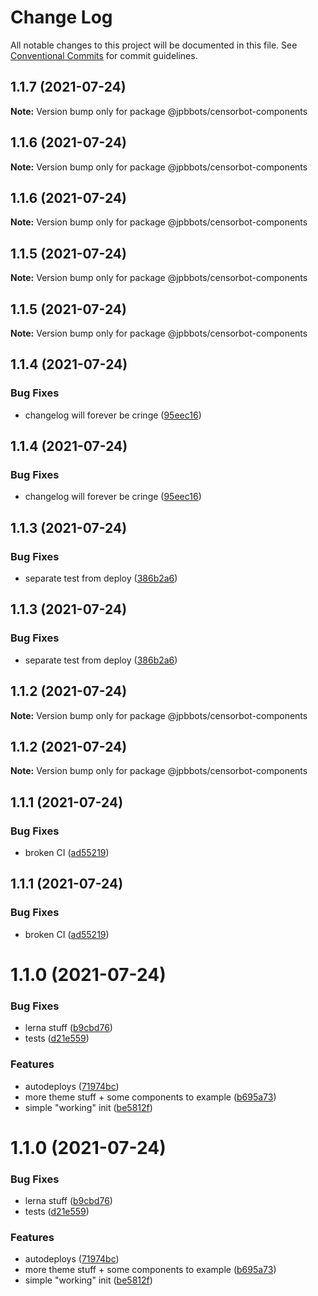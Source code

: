 # Change Log

All notable changes to this project will be documented in this file.
See [Conventional Commits](https://conventionalcommits.org) for commit guidelines.

## 1.1.7 (2021-07-24)

**Note:** Version bump only for package @jpbbots/censorbot-components





## 1.1.6 (2021-07-24)

**Note:** Version bump only for package @jpbbots/censorbot-components





## 1.1.6 (2021-07-24)

**Note:** Version bump only for package @jpbbots/censorbot-components





## 1.1.5 (2021-07-24)

**Note:** Version bump only for package @jpbbots/censorbot-components





## 1.1.5 (2021-07-24)

**Note:** Version bump only for package @jpbbots/censorbot-components





## 1.1.4 (2021-07-24)


### Bug Fixes

* changelog will forever be cringe ([95eec16](https://github.com/JPBBots/censorbot-components/commit/95eec16c97e0fa523e8ca15d3fc4f79e11f95ee1))





## 1.1.4 (2021-07-24)


### Bug Fixes

* changelog will forever be cringe ([95eec16](https://github.com/JPBBots/censorbot-components/commit/95eec16c97e0fa523e8ca15d3fc4f79e11f95ee1))





## 1.1.3 (2021-07-24)


### Bug Fixes

* separate test from deploy ([386b2a6](https://github.com/JPBBots/censorbot-components/commit/386b2a67ca7d5ab29fce74e26abf8ce4a4e44192))





## 1.1.3 (2021-07-24)


### Bug Fixes

* separate test from deploy ([386b2a6](https://github.com/JPBBots/censorbot-components/commit/386b2a67ca7d5ab29fce74e26abf8ce4a4e44192))





## 1.1.2 (2021-07-24)

**Note:** Version bump only for package @jpbbots/censorbot-components





## 1.1.2 (2021-07-24)

**Note:** Version bump only for package @jpbbots/censorbot-components





## 1.1.1 (2021-07-24)


### Bug Fixes

* broken CI ([ad55219](https://github.com/JPBBots/censorbot-components/commit/ad552199c655970fa9b5c69aa016359a6bef6939))





## 1.1.1 (2021-07-24)


### Bug Fixes

* broken CI ([ad55219](https://github.com/JPBBots/censorbot-components/commit/ad552199c655970fa9b5c69aa016359a6bef6939))





# 1.1.0 (2021-07-24)


### Bug Fixes

* lerna stuff ([b9cbd76](https://github.com/JPBBots/censorbot-components/commit/b9cbd76d047c236e371c3d7e45e6c2f6e3b38e4a))
* tests ([d21e559](https://github.com/JPBBots/censorbot-components/commit/d21e55977a9e35df3a3f3aa182f1a15726f43149))


### Features

* autodeploys ([71974bc](https://github.com/JPBBots/censorbot-components/commit/71974bc5abdd294bc451aca81486ee1badd2f41c))
* more theme stuff + some components to example ([b695a73](https://github.com/JPBBots/censorbot-components/commit/b695a736ebdb01b615a77ad62f7fa055876fe34e))
* simple "working" init ([be5812f](https://github.com/JPBBots/censorbot-components/commit/be5812f22b312e352403a4ef90e3100290ddba23))





# 1.1.0 (2021-07-24)


### Bug Fixes

* lerna stuff ([b9cbd76](https://github.com/JPBBots/censorbot-components/commit/b9cbd76d047c236e371c3d7e45e6c2f6e3b38e4a))
* tests ([d21e559](https://github.com/JPBBots/censorbot-components/commit/d21e55977a9e35df3a3f3aa182f1a15726f43149))


### Features

* autodeploys ([71974bc](https://github.com/JPBBots/censorbot-components/commit/71974bc5abdd294bc451aca81486ee1badd2f41c))
* more theme stuff + some components to example ([b695a73](https://github.com/JPBBots/censorbot-components/commit/b695a736ebdb01b615a77ad62f7fa055876fe34e))
* simple "working" init ([be5812f](https://github.com/JPBBots/censorbot-components/commit/be5812f22b312e352403a4ef90e3100290ddba23))
